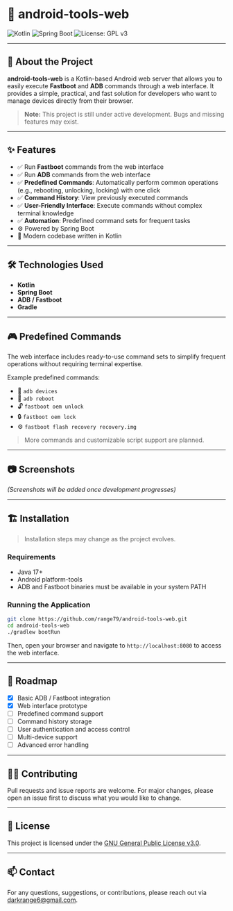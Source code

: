 
# 📱 android-tools-web

![Kotlin](https://img.shields.io/badge/Kotlin-7F52FF?logo=kotlin&logoColor=white)
![Spring Boot](https://img.shields.io/badge/Spring%20Boot-6DB33F?logo=spring-boot&logoColor=white)
![License: GPL v3](https://img.shields.io/badge/License-GPLv3-blue.svg)

---

## 🚀 About the Project

**android-tools-web** is a Kotlin-based Android web server that allows you to easily execute **Fastboot** and **ADB** commands through a web interface. It provides a simple, practical, and fast solution for developers who want to manage devices directly from their browser.

> **Note:** This project is still under active development. Bugs and missing features may exist.

---

## ✨ Features

- ✅ Run **Fastboot** commands from the web interface
- ✅ Run **ADB** commands from the web interface
- ✅ **Predefined Commands**: Automatically perform common operations (e.g., rebooting, unlocking, locking) with one click
- ✅ **Command History**: View previously executed commands
- ✅ **User-Friendly Interface**: Execute commands without complex terminal knowledge
- ✅ **Automation**: Predefined command sets for frequent tasks
- ⚙️ Powered by Spring Boot
- 📝 Modern codebase written in Kotlin

---

## 🛠️ Technologies Used

- **Kotlin**
- **Spring Boot**
- **ADB / Fastboot**
- **Gradle**

---

## 🎮 Predefined Commands

The web interface includes ready-to-use command sets to simplify frequent operations without requiring terminal expertise.

Example predefined commands:
- 📲 `adb devices`
- 🔄 `adb reboot`
- 🔓 `fastboot oem unlock`
- 🔒 `fastboot oem lock`
- ⚙️ `fastboot flash recovery recovery.img`

> More commands and customizable script support are planned.

---

## 📷 Screenshots

*(Screenshots will be added once development progresses)*

---

## 🏗️ Installation

> Installation steps may change as the project evolves.

### Requirements

- Java 17+
- Android platform-tools
- ADB and Fastboot binaries must be available in your system PATH

### Running the Application

```bash
git clone https://github.com/range79/android-tools-web.git
cd android-tools-web
./gradlew bootRun
````

Then, open your browser and navigate to `http://localhost:8080` to access the web interface.

---

## 🧩 Roadmap

* [x] Basic ADB / Fastboot integration
* [x] Web interface prototype
* [ ] Predefined command support
* [ ] Command history storage
* [ ] User authentication and access control
* [ ] Multi-device support
* [ ] Advanced error handling

---

## 🧑‍💻 Contributing

Pull requests and issue reports are welcome. For major changes, please open an issue first to discuss what you would like to change.

---

## 📜 License

This project is licensed under the [GNU General Public License v3.0](LICENSE).

---

## 📫 Contact

For any questions, suggestions, or contributions, please reach out via [darkrange6@gmail.com](mailto:darkrange6@gmail.com).
